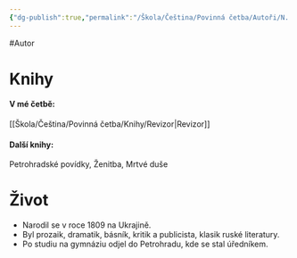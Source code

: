 ```yaml
---
{"dg-publish":true,"permalink":"/Škola/Čeština/Povinná četba/Autoři/N. V. Gogol/","created":"2023-11-28T11:56:37.205+01:00","updated":"2024-03-13T18:24:33.728+01:00"}
---
```


#Autor 
# Knihy
#### V mé četbě:
[[Škola/Čeština/Povinná četba/Knihy/Revizor\|Revizor]]
#### Další knihy:
Petrohradské povídky, Ženitba, Mrtvé duše
# Život
- Narodil se v roce 1809 na Ukrajině.
- Byl prozaik, dramatik, básník, kritik a publicista, klasik ruské literatury.
- Po studiu na gymnáziu odjel do Petrohradu, kde se stal úředníkem.
